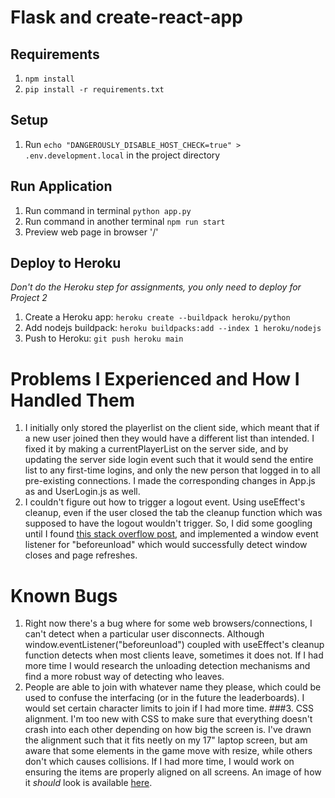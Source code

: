 # Flask and create-react-app

## Requirements
1. `npm install`
2. `pip install -r requirements.txt`

## Setup
1. Run `echo "DANGEROUSLY_DISABLE_HOST_CHECK=true" > .env.development.local` in the project directory

## Run Application
1. Run command in terminal `python app.py`
2. Run command in another terminal `npm run start`
3. Preview web page in browser '/'

## Deploy to Heroku
*Don't do the Heroku step for assignments, you only need to deploy for Project 2*
1. Create a Heroku app: `heroku create --buildpack heroku/python`
2. Add nodejs buildpack: `heroku buildpacks:add --index 1 heroku/nodejs`
3. Push to Heroku: `git push heroku main`

# Problems I Experienced and How I Handled Them
1. I initially only stored the playerlist on the client side, which meant that if a new user joined then they would have a different list than intended. I fixed it by making a currentPlayerList on the server side, and by updating the server side login event such that it would send the entire list to any first-time logins, and only the new person that logged in to all pre-existing connections. I made the corresponding changes in App.js as and UserLogin.js as well.
2. I couldn't figure out how to trigger a logout event. Using useEffect's cleanup, even if the user closed the tab the cleanup function which was supposed to have the logout wouldn't trigger. So, I did some googling until I found [this stack overflow post](https://stackoverflow.com/questions/65407028/how-to-detect-browser-tab-close-event-with-react-js), and implemented a window event listener for "beforeunload" which would successfully detect window closes and page refreshes.

# Known Bugs
1. Right now there's a bug where for some web browsers/connections, I can't detect when a particular user disconnects. Although window.eventListener("beforeunload") coupled with useEffect's cleanup function detects when most clients leave, sometimes it does not. If I had more time I would research the unloading detection mechanisms and find a more robust way of detecting who leaves.
2. People are able to join with whatever name they please, which could be used to confuse the interfacing (or in the future the leaderboards). I would set certain character limits to join if I had more time.
###3. CSS alignment. 
I'm too new with CSS to make sure that everything doesn't crash into each other depending on how big the screen is. I've drawn the alignment such that it fits neetly on my 17" laptop screen, but am aware that some elements in the game move with resize, while others don't which causes collisions. If I had more time, I would work on ensuring the items are properly aligned on all screens. An image of how it *should* look is available [here](https://imgur.com/a/nDlt3W6).